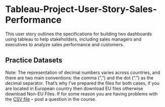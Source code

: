 # Tableau-Project-User-Story-Sales-Performance
This user story outlines the specifications for building two dashboards using tableau to help stakeholders, including sales managers and executives to analyze sales performance and customers. 
## Practice Datasets
Note: The representation of decimal numbers varies across countries, and there are two main conventions: the comma (“,”) and the dot (“.”) as the decimal separator. That’s why I’ve prepared the files for both cases, if you are located in European country then download EU files otherwise download Non-EU Files. If for some reason you are having problems with the [CSV file](./Sales-Dashboard-Materials.zip) – post a question in the course.
